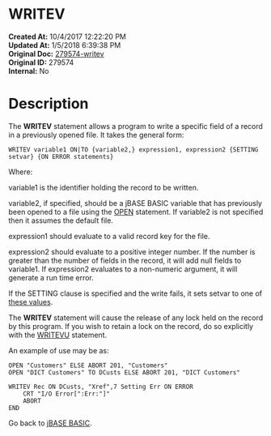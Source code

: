 # WRITEV

**Created At:** 10/4/2017 12:22:20 PM  
**Updated At:** 1/5/2018 6:39:38 PM  
**Original Doc:** [279574-writev](https://docs.jbase.com/36868-jbase-basic/279574-writev)  
**Original ID:** 279574  
**Internal:** No  


# Description

The **WRITEV** statement allows a program to write a specific field of a record in a previously opened file. It takes the general form:

```
WRITEV variable1 ON|TO {variable2,} expression1, expression2 {SETTING setvar} {ON ERROR statements}
```

Where:

variable1 is the identifier holding the record to be written.

variable2, if specified, should be a jBASE BASIC variable that has previously been opened to a file using the [OPEN](./../open) statement. If variable2 is not specified then it assumes the default file.

expression1 should evaluate to a valid record key for the file.

expression2 should evaluate to a positive integer number. If the number is greater than the number of fields in the record, it will add null fields to variable1. If expression2 evaluates to a non-numeric argument, it will generate a run time error.

If the SETTING clause is specified and the write fails, it sets setvar to one of [these values](./../incremental-file-errors).



The **WRITEV** statement will cause the release of any lock held on the record by this program. If you wish to retain a lock on the record, do so explicitly with the [WRITEVU](./../writevu) statement.

An example of use may be as:

```
OPEN "Customers" ELSE ABORT 201, "Customers"
OPEN "DICT Customers" TO DCusts ELSE ABORT 201, "DICT Customers"

WRITEV Rec ON DCusts, "Xref",7 Setting Err ON ERROR
    CRT "I/O Error[":Err:"]"
    ABORT
END
```



Go back to [jBASE BASIC](./../jbase-basic-programmers-reference-guide).
